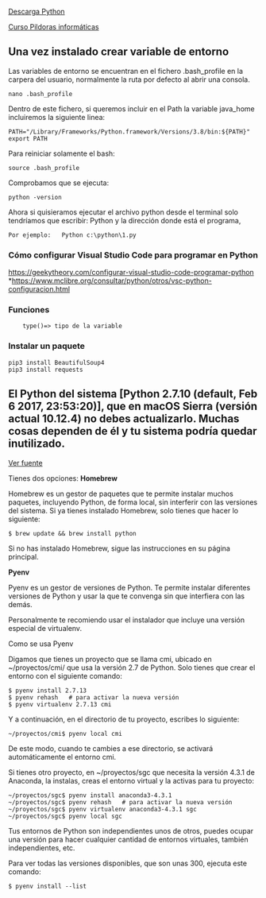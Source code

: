 [Descarga Python](https://www.python.org/downloads/)

[Curso Pildoras informáticas](https://www.youtube.com/watch?v=u4I9PqhqCo8&list=PLU8oAlHdN5BlvPxziopYZRd55pdqFwkeS&index=4)

## Una vez instalado crear variable de entorno
Las variables de entorno se encuentran en el fichero .bash_profile en la carpera del usuario, normalmente la ruta por defecto al abrir una consola.

    nano .bash_profile

Dentro de este fichero, si queremos incluir en el Path la variable java_home incluiremos la siguiente linea:

    PATH="/Library/Frameworks/Python.framework/Versions/3.8/bin:${PATH}"
    export PATH

Para reiniciar solamente el bash:

    source .bash_profile

Comprobamos que se ejecuta:

    python -version
    
Ahora si quisieramos ejecutar el archivo python desde el terminal solo tendríamos que escribir: Python y la dirección donde está el programa,

    Por ejemplo:   Python c:\python\1.py


### Cómo configurar Visual Studio Code para programar en Python 
https://geekytheory.com/configurar-visual-studio-code-programar-python
*https://www.mclibre.org/consultar/python/otros/vsc-python-configuracion.html

### Funciones
        type()=> tipo de la variable

### Instalar un paquete
    pip3 install BeautifulSoup4
    pip3 install requests

## El Python del sistema [Python 2.7.10 (default, Feb 6 2017, 23:53:20)], que en macOS Sierra (versión actual 10.12.4) no debes actualizarlo. Muchas cosas dependen de él y tu sistema podría quedar inutilizado.
[Ver fuente](https://es.stackoverflow.com/questions/64944/c%C3%B3mo-actualizar-a-python-3-desde-el-terminal-en-mac)

Tienes dos opciones:
**Homebrew**

Homebrew es un gestor de paquetes que te permite instalar muchos paquetes, incluyendo Python, de forma local, sin interferir con las versiones del sistema. Si ya tienes instalado Homebrew, solo tienes que hacer lo siguiente:

    $ brew update && brew install python

Si no has instalado Homebrew, sigue las instrucciones en su página principal.

**Pyenv**

Pyenv es un gestor de versiones de Python. Te permite instalar diferentes versiones de Python y usar la que te convenga sin que interfiera con las demás.

Personalmente te recomiendo usar el instalador que incluye una versión especial de virtualenv.

Como se usa Pyenv

Digamos que tienes un proyecto que se llama cmi, ubicado en ~/proyectos/cmi/ que usa la versión 2.7 de Python. Solo tienes que crear el entorno con el siguiente comando:

    $ pyenv install 2.7.13
    $ pyenv rehash   # para activar la nueva versión
    $ pyenv virtualenv 2.7.13 cmi

Y a continuación, en el directorio de tu proyecto, escribes lo siguiente:

    ~/proyectos/cmi$ pyenv local cmi

De este modo, cuando te cambies a ese directorio, se activará automáticamente el entorno cmi.

Si tienes otro proyecto, en ~/proyectos/sgc que necesita la versión 4.3.1 de Anaconda, la instalas, creas el entorno virtual y la activas para tu proyecto:

    ~/proyectos/sgc$ pyenv install anaconda3-4.3.1
    ~/proyectos/sgc$ pyenv rehash   # para activar la nueva versión
    ~/proyectos/sgc$ pyenv virtualenv anaconda3-4.3.1 sgc
    ~/proyectos/sgc$ pyenv local sgc

Tus entornos de Python son independientes unos de otros, puedes ocupar una versión para hacer cualquier cantidad de entornos virtuales, también independientes, etc.

Para ver todas las versiones disponibles, que son unas 300, ejecuta este comando:

    $ pyenv install --list
